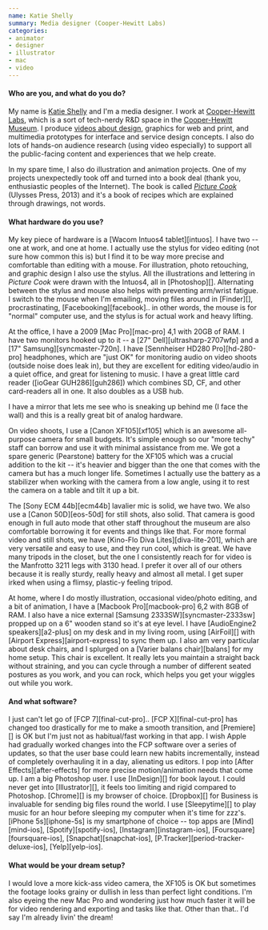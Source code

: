 ```yaml
---
name: Katie Shelly
summary: Media designer (Cooper-Hewitt Labs)
categories:
- animator
- designer
- illustrator
- mac
- video
---
```


#### Who are you, and what do you do?

My name is [Katie Shelly](http://katieshelly.com/ "Katie's website.") and I'm a media designer. I work at [Cooper-Hewitt Labs](http://labs.cooperhewitt.org/ "The Cooper-Hewitt Labs site."), which is a sort of tech-nerdy R&D space in the [Cooper-Hewitt Museum](http://www.cooperhewitt.org/ "The Cooper-Hewitt Smithsonian museum site."). I produce [videos about design](https://www.youtube.com/user/cooperhewitt/ "The Cooper-Hewitt YouTube account."), graphics for web and print, and multimedia prototypes for interface and service design concepts. I also do lots of hands-on audience research (using video especially) to support all the public-facing content and experiences that we help create.

In my spare time, I also do illustration and animation projects. One of my projects unexpectedly took off and turned into a book deal (thank you, enthusiastic peoples of the Internet). The book is called *[Picture Cook](http://www.amazon.com/gp/product/1612432344/ "Katie's book on Amazon.")* (Ulysses Press, 2013) and it's a book of recipes which are explained through drawings, not words.

#### What hardware do you use?

My key piece of hardware is a [Wacom Intuos4 tablet][intuos]. I have two -- one at work, and one at home. I actually use the stylus for video editing (not sure how common this is) but I find it to be way more precise and comfortable than editing with a mouse. For illustration, photo retouching, and graphic design I also use the stylus. All the illustrations and lettering in *Picture Cook* were drawn with the Intuos4, all in [Photoshop][]. Alternating between the stylus and mouse also helps with preventing arm/wrist fatigue. I switch to the mouse when I'm emailing, moving files around in [Finder][], procrastinating, [Facebooking][facebook].. in other words, the mouse is for "normal" computer use, and the stylus is for actual work and heavy lifting.

At the office, I have a 2009 [Mac Pro][mac-pro] 4,1 with 20GB of RAM. I have two monitors hooked up to it -- a [27" Dell][ultrasharp-2707wfp] and a [17" Samsung][syncmaster-720n]. I have [Sennheiser HD280 Pro][hd-280-pro] headphones, which are "just OK" for monitoring audio on video shoots (outside noise does leak in), but they are excellent for editing video/audio in a quiet office, and great for listening to music. I have a great little card reader ([ioGear GUH286][guh286]) which combines SD, CF, and other card-readers all in one. It also doubles as a USB hub.

I have a mirror that lets me see who is sneaking up behind me (I face the wall) and this is a really great bit of analog hardware.

On video shoots, I use a [Canon XF105][xf105] which is an awesome all-purpose camera for small budgets. It's simple enough so our "more techy" staff can borrow and use it with minimal assistance from me. We got a spare generic (Pearstone) battery for the XF105 which was a crucial addition to the kit -- it's heavier and bigger than the one that comes with the camera but has a much longer life. Sometimes I actually use the battery as a stabilizer when working with the camera from a low angle, using it to rest the camera on a table and tilt it up a bit.

The [Sony ECM 44b][ecm44b] lavalier mic is solid, we have two. We also use a [Canon 50D][eos-50d] for still shots, also solid. That camera is good enough in full auto mode that other staff throughout the museum are also comfortable borrowing it for events and things like that. For more formal video and still shots, we have [Kino-Flo Diva Lites][diva-lite-201], which are very versatile and easy to use, and they run cool, which is great. We have many tripods in the closet, but the one I consistently reach for for video is the Manfrotto 3211 legs with 3130 head. I prefer it over all of our others because it is really sturdy, really heavy and almost all metal. I get super irked when using a flimsy, plastic-y feeling tripod.

At home, where I do mostly illustration, occasional video/photo editing, and a bit of animation, I have a [Macbook Pro][macbook-pro] 6,2 with 8GB of RAM. I also have a nice external [Samsung 2333SW][syncmaster-2333sw] propped up on a 6" wooden stand so it's at eye level. I have [AudioEngine2 speakers][a2-plus] on my desk and in my living room, using [AirFoil][] with [Airport Express][airport-express] to sync them up. I also am very particular about desk chairs, and I splurged on a [Varier balans chair][balans] for my home setup. This chair is excellent. It really lets you maintain a straight back without straining, and you can cycle through a number of different seated postures as you work, and you can rock, which helps you get your wiggles out while you work.

#### And what software?

I just can't let go of [FCP 7][final-cut-pro].. [FCP X][final-cut-pro] has changed too drastically for me to make a smooth transition, and [Premiere][] is OK but I'm just not as habitual/fast working in that app. I wish Apple had gradually worked changes into the FCP software over a series of updates, so that the user base could learn new habits incrementally, instead of completely overhauling it in a day, alienating us editors. I pop into [After Effects][after-effects] for more precise motion/animation needs that come up. I am a big Photoshop user. I use [InDesign][] for book layout. I could never get into [Illustrator][], it feels too limiting and rigid compared to Photoshop. [Chrome][] is my browser of choice. [Dropbox][] for Business is invaluable for sending big files round the world. I use [Sleepytime][] to play music for an hour before sleeping my computer when it's time for zzz's. [iPhone 5s][iphone-5s] is my smartphone of choice -- top apps are [Mind][mind-ios], [Spotify][spotify-ios], [Instagram][instagram-ios], [Foursquare][foursquare-ios], [Snapchat][snapchat-ios], [P.Tracker][period-tracker-deluxe-ios], [Yelp][yelp-ios].

#### What would be your dream setup?

I would love a more kick-ass video camera, the XF105 is OK but sometimes the footage looks grainy or dullish in less than perfect light conditions. I'm also eyeing the new Mac Pro and wondering just how much faster it will be for video rendering and exporting and tasks like that. Other than that.. I'd say I'm already livin' the dream!